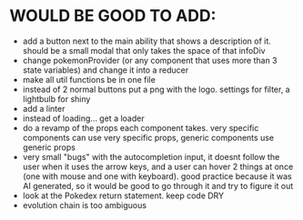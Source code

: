 # WOULD BE GOOD TO ADD:

- add a button next to the main ability that shows a description of it. should be a small modal that only takes the space of that infoDiv
- change pokemonProvider (or any component that uses more than 3 state variables) and change it into a reducer
- make all util functions be in one file
- instead of 2 normal buttons put a png with the logo. settings for filter, a lightbulb for shiny
- add a linter
- instead of loading... get a loader
- do a revamp of the props each component takes. very specific components can use very specific props, generic components use generic props
- very small "bugs" with the autocompletion input, it doesnt follow the user when it uses the arrow keys, and a user can hover 2 things at once (one with mouse and one with keyboard). good practice because it was AI generated, so it would be good to go through it and try to figure it out
- look at the Pokedex return statement. keep code DRY
- evolution chain is too ambiguous
